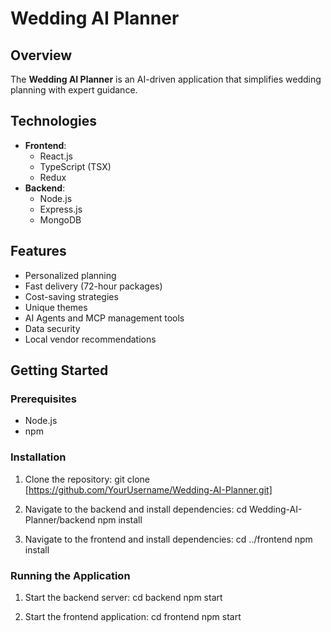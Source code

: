 # Wedding AI Planner

## Overview
The **Wedding AI Planner** is an AI-driven application that simplifies wedding planning with expert guidance.

## Technologies
- **Frontend**: 
  - React.js
  - TypeScript (TSX)
  - Redux
- **Backend**: 
  - Node.js
  - Express.js
  - MongoDB

## Features
- Personalized planning
- Fast delivery (72-hour packages)
- Cost-saving strategies
- Unique themes
- AI Agents and MCP management tools
- Data security
- Local vendor recommendations

## Getting Started

### Prerequisites
- Node.js
- npm

### Installation
1. Clone the repository:
git clone [https://github.com/YourUsername/Wedding-AI-Planner.git]

2. Navigate to the backend and install dependencies:
cd Wedding-AI-Planner/backend
npm install

3. Navigate to the frontend and install dependencies:
cd ../frontend
npm install


### Running the Application
1. Start the backend server:
cd backend
npm start

2. Start the frontend application:
cd frontend
npm start

